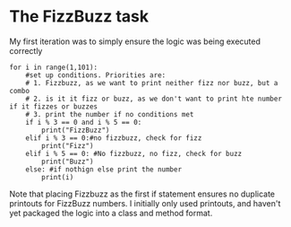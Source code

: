 # The FizzBuzz task

My first iteration was to simply ensure the logic was being executed correctly

```
for i in range(1,101):
    #set up conditions. Priorities are:
    # 1. Fizzbuzz, as we want to print neither fizz nor buzz, but a combo
    # 2. is it it fizz or buzz, as we don't want to print hte number if it fizzes or buzzes
    # 3. print the number if no conditions met
    if i % 3 == 0 and i % 5 == 0:
        print("FizzBuzz")
    elif i % 3 == 0:#no fizzbuzz, check for fizz
        print("Fizz")
    elif i % 5 == 0: #No fizzbuzz, no fizz, check for buzz
        print("Buzz")
    else: #if nothign else print the number
        print(i)

```
Note that placing Fizzbuzz as the first if statement ensures no duplicate printouts for FizzBuzz numbers. I initially only used printouts, and haven't yet packaged the logic into a class and method format.